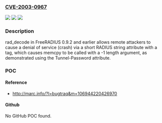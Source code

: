 ### [CVE-2003-0967](https://cve.mitre.org/cgi-bin/cvename.cgi?name=CVE-2003-0967)
![](https://img.shields.io/static/v1?label=Product&message=n%2Fa&color=blue)
![](https://img.shields.io/static/v1?label=Version&message=n%2Fa&color=blue)
![](https://img.shields.io/static/v1?label=Vulnerability&message=n%2Fa&color=brighgreen)

### Description

rad_decode in FreeRADIUS 0.9.2 and earlier allows remote attackers to cause a denial of service (crash) via a short RADIUS string attribute with a tag, which causes memcpy to be called with a -1 length argument, as demonstrated using the Tunnel-Password attribute.

### POC

#### Reference
- http://marc.info/?l=bugtraq&m=106944220426970

#### Github
No GitHub POC found.

